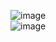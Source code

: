![image](https://github.com/RaniRam8149/As/assets/156404927/319bc6df-256a-48e2-856c-3e9efa19d12b)
<br>
![image](https://github.com/RaniRam8149/As/assets/156404927/e7b8e445-4cd5-4bf2-a538-24573d88acd1)
